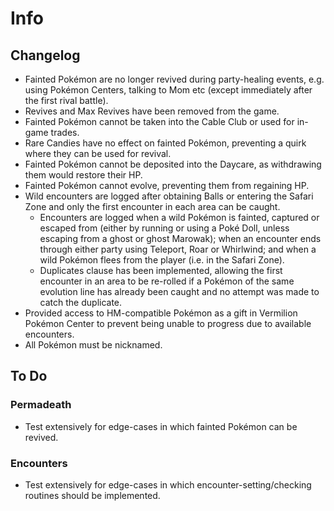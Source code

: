 # Info

## Changelog
* Fainted Pokémon are no longer revived during party-healing events, e.g. using Pokémon Centers, talking to Mom etc (except immediately after the first rival battle).
* Revives and Max Revives have been removed from the game.
* Fainted Pokémon cannot be taken into the Cable Club or used for in-game trades.
* Rare Candies have no effect on fainted Pokémon, preventing a quirk where they can be used for revival.
* Fainted Pokémon cannot be deposited into the Daycare, as withdrawing them would restore their HP.
* Fainted Pokémon cannot evolve, preventing them from regaining HP.
* Wild encounters are logged after obtaining Balls or entering the Safari Zone and only the first encounter in each area can be caught.
	* Encounters are logged when a wild Pokémon is fainted, captured or escaped from (either by running or using a Poké Doll, unless escaping from a ghost or ghost Marowak); when an encounter ends through either party using Teleport, Roar or Whirlwind; and when a wild Pokémon flees from the player (i.e. in the Safari Zone).
	* Duplicates clause has been implemented, allowing the first encounter in an area to be re-rolled if a Pokémon of the same evolution line has already been caught and no attempt was made to catch the duplicate.
* Provided access to HM-compatible Pokémon as a gift in Vermilion Pokémon Center to prevent being unable to progress due to available encounters.
* All Pokémon must be nicknamed.

## To Do

### Permadeath
* Test extensively for edge-cases in which fainted Pokémon can be revived.

### Encounters
* Test extensively for edge-cases in which encounter-setting/checking routines should be implemented.
